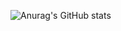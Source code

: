 ![Anurag's GitHub stats](https://github-readme-stats.vercel.app/api?username=binganao&layout=compact)
